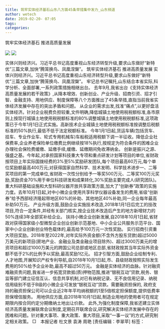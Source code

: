 ```yaml
---
title: 筑牢实体经济基石山东八方面45条举措集中发力_山东频道
author: wetech
date: 2019-02-20- 07:05
tags: 
categories: 
---
```

筑牢实体经济基石 推进高质量发展
<!-- more -->
                
<img align="center" border="0" src="http://p1.ifengimg.com/fck/2019_08/5f92820fea80347_w675_h781.jpg" />
                
<img align="center" border="0" src="http://p2.ifengimg.com/a/2016/0810/204c433878d5cf9size1_w16_h16.png" />
            
实体兴则经济兴。习近平总书记高度重视山东经济转型升级,要求山东做好“新特优”三篇文章,加快“腾笼换鸟、凤凰涅槃”。
筑牢实体经济基石 推进高质量发展
实体兴则经济兴。习近平总书记高度重视山东经济转型升级,要求山东做好“新特优”三篇文章,加快“腾笼换鸟、凤凰涅槃”。
牢记总书记嘱托,山东结合本省实际,科学分析、全面部署,一系列政策措施相继出台。
去年9月,我省出台《支持实体经济高质量发展的若干政策》,从降本增效、创新创业、产业升级、招商引资、招才引智、金融支持、用地供应、制度保障等八个方面推出了45条举措,直指当前我省实体经济发展中存在的突出矛盾和问题。
从企业的需求出发,找准“痛点”,以更好盘活实体经济。针对企业税费负担较重,文件明确,降低城镇土地使用税税额标准,各市原则上按现行城镇土地使用税税额标准的80%调整城镇土地使用税税额标准,这项政策已于今年1月1日正式实施。高新技术企业城镇土地使用税税额标准按调整后税额标准的50%执行,最低不低于法定税额标准。
今年1月1日起,货运车辆(包括货车、挂车、专业作业车、轮式专用机械车)车船税适用税额下调一半征收。降低企业社保费率,企业养老保险单位缴费比例继续按18%执行,按规定为符合条件的困难企业办理社会保险费缓缴、延缴手续,缓缴、延缴期间免收滞纳金。
创新是振兴之源、强盛之基。今年起,对承担国家科技重大专项和重点研发计划等项目的单位,省财政按项目上年实际国拨经费的3%至5%奖励研发团队,每个项目最高60万元,每个单位奖励额最高400万元;对获得国家自然科学、技术发明、科学技术进步一、二等奖项目的第一完成单位,省财政一次性分别给予一等奖500万元、二等奖100万元奖励,奖励资金70%用于单位科技研发和成果转化,30%奖励主要完成人(研究团队)。
重大科研基础设施和大型科研仪器开放共享政策方面,加大了“创新券”政策的实施力度。去年10月1日起,对中小微企业使用共享科学仪器设备发生的费用,省级“创新券”给予西部经济隆起带地区60%的补助、其他地区40%补助,同一企业每年最高补助50万元。
产业升级方面,鼓励企业实施技术改造,2018年1月1日后完工的技改项目,符合一定条件,并经有关部门核实,按企业技术改造后产生的地方新增财力的50%连续3年全部奖补给企业。
扶持小微企业创新发展,自2018年10月1日起,省财政对获得国家级小型微型企业创业创新示范基地、中小企业公共服务示范平台、国家中小企业创新创业特色载体的,最高给予100万元一次性奖励。
实行招商引资重大项目奖励。2018年至2022年,对年实际外资金额(不含外方股东贷款)超过5000万美元的新项目(房地产业、金融业及类金融业项目除外)、超过3000万美元的增资项目和超过1000万美元的跨国公司总部或地区总部,省财政按其当年实际外资金额不低于2%的比例予以奖励,最高奖励1亿元。
招才引智方面,鼓励企业绘制专利、人才地图,开展知识产权专利导航,自2018年10月1日起,市、县级财政按照实际发生费用的50%给予企业补助,最高不超过50万元。
金融是实体经济的血脉。针对融资难融资贵问题,我省进一步拓宽贷款抵(质)押物范围,推进“银税互动”贷款,税务、银监等部门建立征信互认、信息共享机制,对已有纳税记录、无不良信用记录、纳税信用级别不低于B级的小微企业可发放“银税互动”贷款。需要融资担保的,
政府支持的融资担保公司可以企业近2年年平均纳税额的1至5倍核定担保额度,提供低费率担保增信服务。
用地供应方面,自2018年10月1日起,制造业用地的使用者可在规定期限内按合同约定分期缴纳土地出让价款。
此外,为强化制度保障,我省还建立实体经济高质量发展联席会议制度,定期召开联席会议,研究解决实体经济发展中存在的困难和问题。针对重大事项、重大政策、重大项目,采取“一事一议”的方式,研究制定相关政策。
□　本报记者 杜文景 袁涛 周艳
[责任编辑：李翠苹]
标签：
 
             
